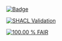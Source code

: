 [![Badge](https://img.shields.io/badge/View%20Food%20Health%20Claims%20KG%20Metadata-blue?style=for-the-badge)](https://maastrichtu-ids.github.io/food-claims-kg/)

[![SHACL Validation](https://img.shields.io/endpoint?url=https://raw.githubusercontent.com/<YOUR-USERNAME>/food-claims-kg/gh-pages/status-badge.json&label=SHACL%20Validation)](https://github.com/<YOUR-USERNAME>/food-claims-kg/actions/workflows/validate-shacl.yml)


[![100.00 % FAIR](https://img.shields.io/badge/FAIR_assessment-100.00_%25-green)](https://fair-checker.france-bioinformatique.fr/?t=1&resource=https://maastrichtu-ids.github.io/food-claims-kg/)
